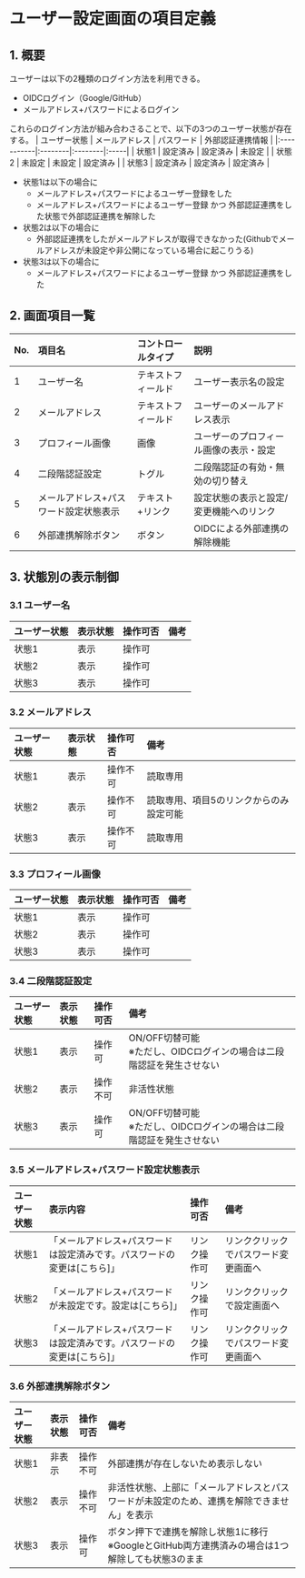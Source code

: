# ユーザー設定画面の項目定義

## 1. 概要

ユーザーは以下の2種類のログイン方法を利用できる。
- OIDCログイン（Google/GitHub）
- メールアドレス+パスワードによるログイン

これらのログイン方法が組み合わさることで、以下の3つのユーザー状態が存在する。
| ユーザー状態 | メールアドレス | パスワード | 外部認証連携情報 |
|:-----------|:--------|:--------|:-----|
| 状態1 | 設定済み | 設定済み | 未設定 |
| 状態2 | 未設定 | 未設定 | 設定済み |
| 状態3 | 設定済み | 設定済み | 設定済み |

- 状態1は以下の場合に
    - メールアドレス+パスワードによるユーザー登録をした
    - メールアドレス+パスワードによるユーザー登録 かつ 外部認証連携をした状態で外部認証連携を解除した
- 状態2は以下の場合に
    - 外部認証連携をしたがメールアドレスが取得できなかった(Githubでメールアドレスが未設定や非公開になっている場合に起こりうる)
- 状態3は以下の場合に
    - メールアドレス+パスワードによるユーザー登録 かつ 外部認証連携をした

## 2. 画面項目一覧

| No. | 項目名 | コントロールタイプ | 説明 |
|:----|:------|:--------------|:-----|
| 1 | ユーザー名 | テキストフィールド | ユーザー表示名の設定 |
| 2 | メールアドレス | テキストフィールド | ユーザーのメールアドレス表示 |
| 3 | プロフィール画像 | 画像 | ユーザーのプロフィール画像の表示・設定 |
| 4 | 二段階認証設定 | トグル | 二段階認証の有効・無効の切り替え |
| 5 | メールアドレス+パスワード設定状態表示 | テキスト+リンク | 設定状態の表示と設定/変更機能へのリンク |
| 6 | 外部連携解除ボタン | ボタン | OIDCによる外部連携の解除機能 |

## 3. 状態別の表示制御

### 3.1 ユーザー名

| ユーザー状態 | 表示状態 | 操作可否 | 備考 |
|:-----------|:--------|:--------|:-----|
| 状態1 | 表示 | 操作可 | |
| 状態2 | 表示 | 操作可 | |
| 状態3 | 表示 | 操作可 | |

### 3.2 メールアドレス

| ユーザー状態 | 表示状態 | 操作可否 | 備考 |
|:-----------|:--------|:--------|:-----|
| 状態1 | 表示 | 操作不可 | 読取専用 |
| 状態2 | 表示 | 操作不可 | 読取専用、項目5のリンクからのみ設定可能 |
| 状態3 | 表示 | 操作不可 | 読取専用 |

### 3.3 プロフィール画像

| ユーザー状態 | 表示状態 | 操作可否 | 備考 |
|:-----------|:--------|:--------|:-----|
| 状態1 | 表示 | 操作可 | |
| 状態2 | 表示 | 操作可 | |
| 状態3 | 表示 | 操作可 | |

### 3.4 二段階認証設定

| ユーザー状態 | 表示状態 | 操作可否 | 備考 |
|:-----------|:--------|:--------|:-----|
| 状態1 | 表示 | 操作可 | ON/OFF切替可能<br>※ただし、OIDCログインの場合は二段階認証を発生させない |
| 状態2 | 表示 | 操作不可 | 非活性状態 |
| 状態3 | 表示 | 操作可 | ON/OFF切替可能<br>※ただし、OIDCログインの場合は二段階認証を発生させない |

### 3.5 メールアドレス+パスワード設定状態表示

| ユーザー状態 | 表示内容 | 操作可否 | 備考 |
|:-----------|:--------|:--------|:-----|
| 状態1 | 「メールアドレス+パスワードは設定済みです。パスワードの変更は[こちら]」 | リンク操作可 | リンククリックでパスワード変更画面へ |
| 状態2 | 「メールアドレス+パスワードが未設定です。設定は[こちら]」 | リンク操作可 | リンククリックで設定画面へ |
| 状態3 | 「メールアドレス+パスワードは設定済みです。パスワードの変更は[こちら]」 | リンク操作可 | リンククリックでパスワード変更画面へ |

### 3.6 外部連携解除ボタン

| ユーザー状態 | 表示状態 | 操作可否 | 備考 |
|:-----------|:--------|:--------|:-----|
| 状態1 | 非表示 | 操作不可 | 外部連携が存在しないため表示しない |
| 状態2 | 表示 | 操作不可 | 非活性状態、上部に「メールアドレスとパスワードが未設定のため、連携を解除できません」を表示 |
| 状態3 | 表示 | 操作可 | ボタン押下で連携を解除し状態1に移行<br>※GoogleとGitHub両方連携済みの場合は1つ解除しても状態3のまま |
